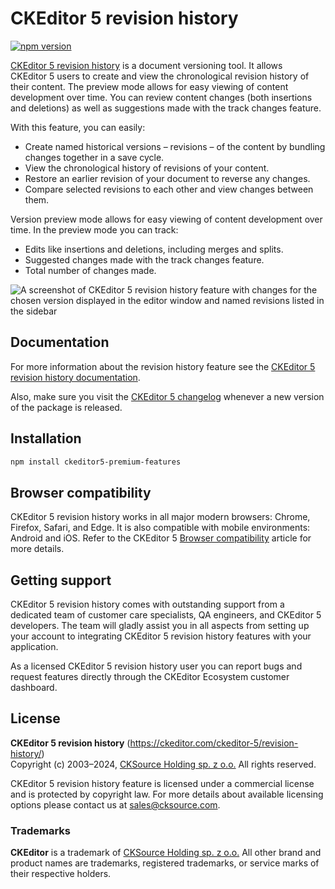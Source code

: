# CKEditor&nbsp;5 revision history

[![npm version](https://badge.fury.io/js/%40ckeditor%2Fckeditor5-revision-history.svg)](https://www.npmjs.com/package/@ckeditor/ckeditor5-revision-history)

[CKEditor&nbsp;5 revision history](https://ckeditor.com/ckeditor-5/revision-history/) is a document versioning tool. It allows CKEditor&nbsp;5 users to create and view the chronological revision history of their content. The preview mode allows for easy viewing of content development over time. You can review content changes (both insertions and deletions) as well as suggestions made with the track changes feature.

With this feature, you can easily:

* Create named historical versions &ndash; revisions &ndash; of the content by bundling changes together in a save cycle.
* View the chronological history of revisions of your content.
* Restore an earlier revision of your document to reverse any changes.
* Compare selected revisions to each other and view changes between them.

Version preview mode allows for easy viewing of content development over time. In the preview mode you can track:

* Edits like insertions and deletions, including merges and splits.
* Suggested changes made with the track changes feature.
* Total number of changes made.

![A screenshot of CKEditor&nbsp;5 revision history feature with changes for the chosen version displayed in the editor window and named revisions listed in the sidebar](https://c.cksource.com/a/1/img/npm/ckeditor5-revision-history.png)

## Documentation

For more information about the revision history feature see the [CKEditor&nbsp;5 revision history documentation](https://ckeditor.com/docs/ckeditor5/latest/features/collaboration/revision-history/revision-history.html).

Also, make sure you visit the [CKEditor&nbsp;5 changelog](https://github.com/ckeditor/ckeditor5/blob/master/CHANGELOG.md) whenever a new version of the package is released.

## Installation

```bash
npm install ckeditor5-premium-features
```

## Browser compatibility

CKEditor&nbsp;5 revision history works in all major modern browsers: Chrome, Firefox, Safari, and Edge. It is also compatible with mobile environments: Android and iOS. Refer to the CKEditor&nbsp;5 [Browser compatibility](https://ckeditor.com/docs/ckeditor5/latest/builds/guides/support/browser-compatibility.html) article for more details.

## Getting support

CKEditor&nbsp;5 revision history comes with outstanding support from a dedicated team of customer care specialists, QA engineers, and CKEditor&nbsp;5 developers. The team will gladly assist you in all aspects from setting up your account to integrating CKEditor&nbsp;5 revision history features with your application.

As a licensed CKEditor&nbsp;5 revision history user you can report bugs and request features directly through the CKEditor Ecosystem customer dashboard.

## License

**CKEditor&nbsp;5 revision history** (https://ckeditor.com/ckeditor-5/revision-history/)<br>
Copyright (c) 2003–2024, [CKSource Holding sp. z o.o.](https://cksource.com) All rights reserved.

CKEditor&nbsp;5 revision history feature is licensed under a commercial license and is protected by copyright law.
For more details about available licensing options please contact us at sales@cksource.com.

### Trademarks

**CKEditor** is a trademark of [CKSource Holding sp. z o.o.](https://cksource.com) All other brand and product names are trademarks, registered trademarks, or service marks of their respective holders.
